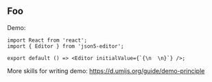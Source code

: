 ## Foo

Demo:

```tsx
import React from 'react';
import { Editor } from 'json5-editor';

export default () => <Editor initialValue={`{\n  \n}`} />;
```

More skills for writing demo: https://d.umijs.org/guide/demo-principle

